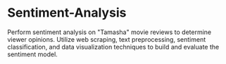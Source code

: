 # Sentiment-Analysis
Perform sentiment analysis on "Tamasha" movie reviews to determine viewer opinions. Utilize web scraping, text preprocessing, sentiment classification, and data visualization techniques to build and evaluate the sentiment model.

